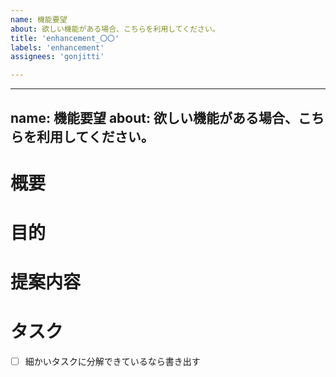 ```yaml
---
name: 機能要望
about: 欲しい機能がある場合、こちらを利用してください。
title: 'enhancement_〇〇'
labels: 'enhancement'
assignees: 'gonjitti'

---
```


---
name: 機能要望
about: 欲しい機能がある場合、こちらを利用してください。
---


<!-- 要望のテンプレート -->
# 概要

# 目的

# 提案内容

# タスク
- [ ] 細かいタスクに分解できているなら書き出す